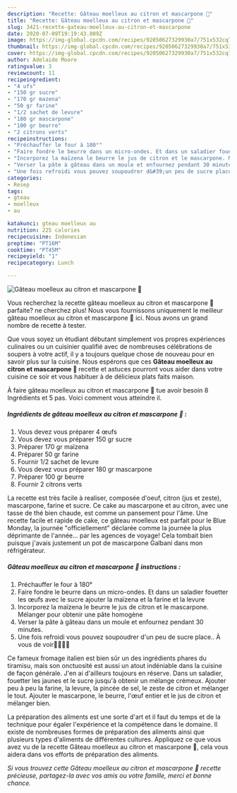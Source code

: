 ```yaml
---
description: "Recette: Gâteau moelleux au citron et mascarpone 🧀"
title: "Recette: Gâteau moelleux au citron et mascarpone 🧀"
slug: 3421-recette-gateau-moelleux-au-citron-et-mascarpone
date: 2020-07-09T19:19:43.809Z
image: https://img-global.cpcdn.com/recipes/92050627329930a7/751x532cq70/gateau-moelleux-au-citron-et-mascarpone-🧀-photo-principale-de-la-recette.jpg
thumbnail: https://img-global.cpcdn.com/recipes/92050627329930a7/751x532cq70/gateau-moelleux-au-citron-et-mascarpone-🧀-photo-principale-de-la-recette.jpg
cover: https://img-global.cpcdn.com/recipes/92050627329930a7/751x532cq70/gateau-moelleux-au-citron-et-mascarpone-🧀-photo-principale-de-la-recette.jpg
author: Adelaide Moore
ratingvalue: 3
reviewcount: 11
recipeingredient:
- "4 ufs"
- "150 gr sucre"
- "170 gr mazena"
- "50 gr farine"
- "1/2 sachet de levure"
- "180 gr mascarpone"
- "100 gr beurre"
- "2 citrons verts"
recipeinstructions:
- "Préchauffer le four à 180°"
- "Faire fondre le beurre dans un micro-ondes. Et dans un saladier fouetter les œufs avec le sucre ajouter la maïzena et la farine et la levure"
- "Incorporez la maïzena le beurre le jus de citron et le mascarpone. Mélanger pour obtenir une pâte homogène"
- "Verser la pâte à gâteau dans un moule et enfournez pendant 30 minutes."
- "Une fois refroidi vous pouvez soupoudrer d&#39;un peu de sucre place.. À vous de voir🥰😋😋😋"
categories:
- Resep
tags:
- gteau
- moelleux
- au

katakunci: gteau moelleux au 
nutrition: 225 calories
recipecuisine: Indonesian
preptime: "PT16M"
cooktime: "PT45M"
recipeyield: "1"
recipecategory: Lunch

---
```



![Gâteau moelleux au citron et mascarpone 🧀](https://img-global.cpcdn.com/recipes/92050627329930a7/751x532cq70/gateau-moelleux-au-citron-et-mascarpone-🧀-photo-principale-de-la-recette.jpg)

Vous recherchez la recette gâteau moelleux au citron et mascarpone 🧀 parfaite? ne cherchez plus! Nous vous fournissons uniquement le meilleur gâteau moelleux au citron et mascarpone 🧀 ici. Nous avons un grand nombre de recette à tester.

Que vous soyez un étudiant débutant simplement vos propres expériences culinaires ou un cuisinier qualifié avec de nombreuses célébrations de soupers à votre actif, il y a toujours quelque chose de nouveau pour en savoir plus sur la cuisine. Nous espérons que ces <strong> Gâteau moelleux au citron et mascarpone 🧀 </strong> recette et astuces pourront vous aider dans votre cuisine ce soir et vous habituer à de délicieux plats faits maison.

<!--inarticleads1-->

À faire gâteau moelleux au citron et mascarpone 🧀 tue avoir besoin 8 Ingrédients et 5 pas. Voici comment vous atteindre il.

##### Ingrédients de gâteau moelleux au citron et mascarpone 🧀 :

1. Vous devez vous préparer 4 œufs
1. Vous devez vous préparer 150 gr sucre
1. Préparer 170 gr maïzena
1. Préparer 50 gr farine
1. Fournir 1/2 sachet de levure
1. Vous devez vous préparer 180 gr mascarpone
1. Préparer 100 gr beurre
1. Fournir 2 citrons verts


La recette est très facile à realiser, composée d&#39;oeuf, citron (jus et zeste), mascarpone, farine et sucre. Ce cake au mascarpone et au citron, avec une tasse de thé bien chaude, est comme un pansement pour l&#39;âme. Une recette facile et rapide de cake, ce gâteau moelleux est parfait pour le Blue Monday, la journée &#34;officiellement&#34; déclarée comme la journée la plus déprimante de l&#39;année… par les agences de voyage! Cela tombait bien puisque j&#39;avais justement un pot de mascarpone Galbani dans mon réfrigérateur. 

<!--inarticleads2-->

##### Gâteau moelleux au citron et mascarpone 🧀 instructions :

1. Préchauffer le four à 180°
1. Faire fondre le beurre dans un micro-ondes. Et dans un saladier fouetter les œufs avec le sucre ajouter la maïzena et la farine et la levure
1. Incorporez la maïzena le beurre le jus de citron et le mascarpone. Mélanger pour obtenir une pâte homogène
1. Verser la pâte à gâteau dans un moule et enfournez pendant 30 minutes.
1. Une fois refroidi vous pouvez soupoudrer d&#39;un peu de sucre place.. À vous de voir🥰😋😋😋


Ce fameux fromage italien est bien sûr un des ingrédients phares du tiramisu, mais son onctuosité est aussi un atout indéniable dans la cuisine de façon générale. J&#39;en ai d&#39;ailleurs toujours en réserve. Dans un saladier, fouetter les jaunes et le sucre jusqu&#39;à obtenir un mélange crémeux. Ajouter peu à peu la farine, la levure, la pincée de sel, le zeste de citron et mélanger le tout. Ajouter le mascarpone, le beurre, l&#39;œuf entier et le jus de citron et mélanger bien. 

<!--inarticleads1-->

<p>
La préparation des aliments est une sorte d'art et il faut du temps et de la technique pour égaler l'expérience et la compétence dans le domaine. Il existe de nombreuses formes de préparation des aliments ainsi que plusieurs types d'aliments de différentes cultures. Appliquez ce que vous avez vu de la recette Gâteau moelleux au citron et mascarpone 🧀, cela vous aidera dans vos efforts de préparation des aliments.
</p>

<p>
<i>Si vous trouvez cette Gâteau moelleux au citron et mascarpone 🧀 recette précieuse, partagez-la avec vos amis ou votre famille, merci et bonne chance.</i>
</p>
